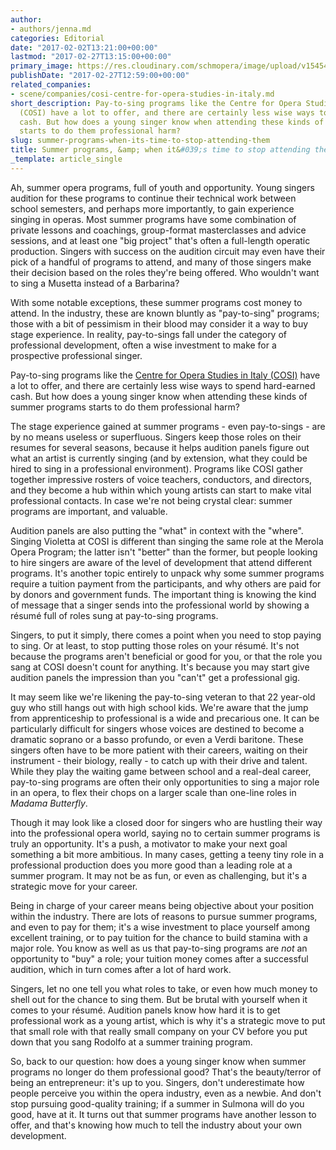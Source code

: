 ```yaml
---
author:
- authors/jenna.md
categories: Editorial
date: "2017-02-02T13:21:00+00:00"
lastmod: "2017-02-27T13:15:00+00:00"
primary_image: https://res.cloudinary.com/schmopera/image/upload/v1545409169/media/webhook-uploads/1486046330440/2017-02-02---No-Summer.jpg.jpg
publishDate: "2017-02-27T12:59:00+00:00"
related_companies:
- scene/companies/cosi-centre-for-opera-studies-in-italy.md
short_description: Pay-to-sing programs like the Centre for Opera Studies in Italy
  (COSI) have a lot to offer, and there are certainly less wise ways to spend hard-earned
  cash. But how does a young singer know when attending these kinds of summer programs
  starts to do them professional harm?
slug: summer-programs-when-its-time-to-stop-attending-them
title: Summer programs, &amp; when it&#039;s time to stop attending them
_template: article_single
---
```


Ah, summer opera programs, full of youth and opportunity. Young singers audition for these programs to continue their technical work between school semesters, and perhaps more importantly, to gain experience singing in operas. Most summer programs have some combination of private lessons and coachings, group-format masterclasses and advice sessions, and at least one "big project" that's often a full-length operatic production. Singers with success on the audition circuit may even have their pick of a handful of programs to attend, and many of those singers make their decision based on the roles they're being offered. Who wouldn't want to sing a Musetta instead of a Barbarina?

With some notable exceptions, these summer programs cost money to attend. In the industry, these are known bluntly as "pay-to-sing" programs; those with a bit of pessimism in their blood may consider it a way to buy stage experience. In reality, pay-to-sings fall under the category of professional development, often a wise investment to make for a prospective professional singer.

Pay-to-sing programs like the [Centre for Opera Studies in Italy (COSI)](http://www.co-si.com/) have a lot to offer, and there are certainly less wise ways to spend hard-earned cash. But how does a young singer know when attending these kinds of summer programs starts to do them professional harm?

The stage experience gained at summer programs - even pay-to-sings - are by no means useless or superfluous. Singers keep those roles on their resumes for several seasons, because it helps audition panels figure out what an artist is currently singing (and by extension, what they could be hired to sing in a professional environment). Programs like COSI gather together impressive rosters of voice teachers, conductors, and directors, and they become a hub within which young artists can start to make vital professional contacts. In case we're not being crystal clear: summer programs are important, and valuable.

Audition panels are also putting the "what" in context with the "where". Singing Violetta at COSI is different than singing the same role at the Merola Opera Program; the latter isn't "better" than the former, but people looking to hire singers are aware of the level of development that attend different programs. It's another topic entirely to unpack why some summer programs require a tuition payment from the participants, and why others are paid for by donors and government funds. The important thing is knowing the kind of message that a singer sends into the professional world by showing a résumé full of roles sung at pay-to-sing programs.

Singers, to put it simply, there comes a point when you need to stop paying to sing. Or at least, to stop putting those roles on your résumé. It's not because the programs aren't beneficial or good for you, or that the role you sang at COSI doesn't count for anything. It's because you may start give audition panels the impression than you "can't" get a professional gig.

It may seem like we're likening the pay-to-sing veteran to that 22 year-old guy who still hangs out with high school kids. We're aware that the jump from apprenticeship to professional is a wide and precarious one. It can be particularly difficult for singers whose voices are destined to become a dramatic soprano or a basso profundo, or even a Verdi baritone. These singers often have to be more patient with their careers, waiting on their instrument - their biology, really - to catch up with their drive and talent. While they play the waiting game between school and a real-deal career, pay-to-sing programs are often their only opportunities to sing a major role in an opera, to flex their chops on a larger scale than one-line roles in *Madama Butterfly*.

Though it may look like a closed door for singers who are hustling their way into the professional opera world, saying no to certain summer programs is truly an opportunity. It's a push, a motivator to make your next goal something a bit more ambitious. In many cases, getting a teeny tiny role in a professional production does you more good than a leading role at a summer program. It may not be as fun, or even as challenging, but it's a strategic move for your career.

Being in charge of your career means being objective about your position within the industry. There are lots of reasons to pursue summer programs, and even to pay for them; it's a wise investment to place yourself among excellent training, or to pay tuition for the chance to build stamina with a major role. You know as well as us that pay-to-sing programs are *not* an opportunity to "buy" a role; your tuition money comes after a successful audition, which in turn comes after a lot of hard work. 

Singers, let no one tell you what roles to take, or even how much money to shell out for the chance to sing them. But be brutal with yourself when it comes to your résumé. Audition panels know how hard it is to get professional work as a young artist, which is why it's a strategic move to put that small role with that really small company on your CV before you put down that you sang Rodolfo at a summer training program.

So, back to our question: how does a young singer know when summer programs no longer do them professional good? That's the beauty/terror of being an entrepreneur: it's up to you. Singers, don't underestimate how people perceive you within the opera industry, even as a newbie. And don't stop pursuing good-quality training; if a summer in Sulmona will do you good, have at it. It turns out that summer programs have another lesson to offer, and that's knowing how much to tell the industry about your own development.
